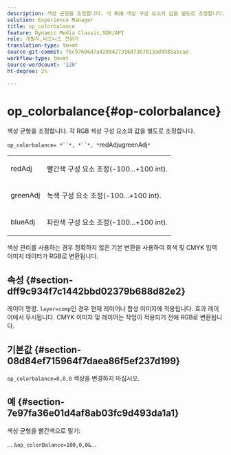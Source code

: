 ```yaml
---
description: 색상 균형을 조정합니다. 각 RGB 색상 구성 요소의 값을 별도로 조정합니다.
solution: Experience Manager
title: op_colorbalance
feature: Dynamic Media Classic,SDK/API
role: 개발자,비즈니스 전문가
translation-type: tm+mt
source-git-commit: f6c97606d7a4209427316d7367013ad9585a5cae
workflow-type: tm+mt
source-wordcount: '120'
ht-degree: 2%

---
```



# op_colorbalance{#op-colorbalance}

색상 균형을 조정합니다. 각 RGB 색상 구성 요소의 값을 별도로 조정합니다.

`op_colorbalance= *``*, *``*, *`redAdjugreenAdj`*`

<table id="simpletable_BBDAA6FE9A0E48E3BD8304BDED776713"> 
 <tr class="strow"> 
  <td class="stentry"> <p><span class="varname"> redAdj</span> </p></td> 
  <td class="stentry"> <p>빨간색 구성 요소 조정(-100...+100 int). </p></td> 
 </tr> 
 <tr class="strow"> 
  <td class="stentry"> <p><span class="varname"> greenAdj</span> </p></td> 
  <td class="stentry"> <p>녹색 구성 요소 조정(-100...+100 int). </p></td> 
 </tr> 
 <tr class="strow"> 
  <td class="stentry"> <p><span class="varname"> blueAdj</span> </p></td> 
  <td class="stentry"> <p>파란색 구성 요소 조정(-100...+100 int). </p></td> 
 </tr> 
</table>

색상 관리를 사용하는 경우 정확하지 않은 기본 변환을 사용하여 회색 및 CMYK 입력 이미지 데이터가 RGB로 변환됩니다.

## 속성 {#section-dff9c934f7c1442bbd02379b688d82e2}

레이어 명령. `layer=comp`인 경우 현재 레이어나 합성 이미지에 적용됩니다. 효과 레이어에서 무시됩니다. CMYK 이미지 및 레이어는 작업이 적용되기 전에 RGB로 변환됩니다.

## 기본값 {#section-08d84ef715964f7daea86f5ef237d199}

`op_colorbalance=0,0,0` 색상을 변경하지 마십시오.

## 예 {#section-7e97fa36e01d4af8ab03fc9d493da1a1}

색상 균형을 빨간색으로 밀기:

… `&op_colorBalance=100,0,0&`…
